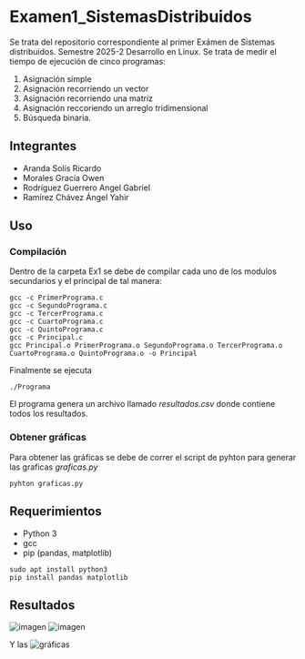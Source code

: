 # Examen1_SistemasDistribuidos
Se trata del repositorio correspondiente al primer Exámen de Sistemas distribuidos. Semestre 2025-2
Desarrollo en Linux.
Se trata de medir el tiempo de ejecución de cinco programas:
1. Asignación simple
2. Asignación recorriendo un vector
3. Asignación recorriendo una matriz
4. Asignación reccoriendo un arreglo tridimensional
5. Búsqueda binaria.
## Integrantes
- Aranda Solís Ricardo
- Morales Gracía Owen
- Rodríguez Guerrero Angel Gabriel
- Ramírez Chávez Ángel Yahir
## Uso 
### Compilación
Dentro de la carpeta Ex1 se debe de compilar cada uno de los modulos secundarios y el principal de tal manera:
```
gcc -c PrimerPrograma.c
gcc -c SegundoPrograma.c
gcc -c TercerPrograma.c
gcc -c CuartoPrograma.c
gcc -c QuintoPrograma.c
gcc -c Principal.c
gcc Principal.o PrimerPrograma.o SegundoPrograma.o TercerPrograma.o CuartoPrograma.o QuintoPrograma.o -o Principal
```
Finalmente se ejecuta
```
./Programa
```
El programa genera un archivo llamado *resultados.csv* donde contiene todos los resultados.
### Obtener gráficas
Para obtener las gráficas se debe de correr el script de pyhton para generar las graficas *graficas.py*
```
pyhton graficas.py
```
## Requerimientos 
- Python 3
- gcc
- pip (pandas, matplotlib)
```
sudo apt install python3
pip install pandas matplotlib
```
## Resultados
![imagen](https://github.com/user-attachments/assets/1cbcd809-90d1-4be1-a130-977581da32eb)
![imagen](https://github.com/user-attachments/assets/27e071a5-9dc7-4c8f-a971-7834b9f7bb12)


Y las ![gráficas](graficas)
